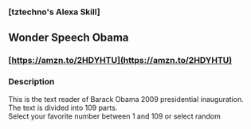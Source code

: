 ### [tztechno's Alexa Skill]

## Wonder Speech Obama

### [https://amzn.to/2HDYHTU](https://amzn.to/2HDYHTU)

### Description
This is the text reader of Barack Obama 2009 presidential inauguration. \
The text is divided into 109 parts. \
Select your favorite number between 1 and 109 or select random

